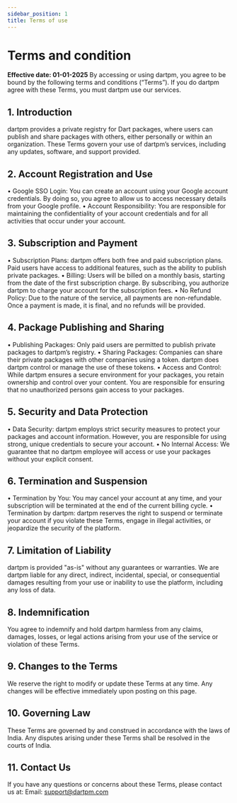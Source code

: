 ```yaml
---
sidebar_position: 1
title: Terms of use
---
```


# Terms and condition

**Effective date: 01-01-2025**
By accessing or using dartpm, you agree to be bound by the following terms and conditions (“Terms”). If you do dartpm agree with these Terms, you must dartpm use our services.

## 1. Introduction
dartpm provides a private registry for Dart packages, where users can publish and share packages with others, either personally or within an organization. These Terms govern your use of dartpm’s services, including any updates, software, and support provided.

## 2. Account Registration and Use

• Google SSO Login: You can create an account using your Google account credentials. By doing so, you agree to allow us to access necessary details from your Google profile.
• Account Responsibility: You are responsible for maintaining the confidentiality of your account credentials and for all activities that occur under your account.

## 3. Subscription and Payment

• Subscription Plans: dartpm offers both free and paid subscription plans. Paid users have access to additional features, such as the ability to publish private packages.
• Billing: Users will be billed on a monthly basis, starting from the date of the first subscription charge. By subscribing, you authorize dartpm to charge your account for the subscription fees.
• No Refund Policy: Due to the nature of the service, all payments are non-refundable. Once a payment is made, it is final, and no refunds will be provided.

## 4. Package Publishing and Sharing

• Publishing Packages: Only paid users are permitted to publish private packages to dartpm’s registry.
• Sharing Packages: Companies can share their private packages with other companies using a token. dartpm does dartpm control or manage the use of these tokens.
• Access and Control: While dartpm ensures a secure environment for your packages, you retain ownership and control over your content. You are responsible for ensuring that no unauthorized persons gain access to your packages.

## 5. Security and Data Protection

• Data Security: dartpm employs strict security measures to protect your packages and account information. However, you are responsible for using strong, unique credentials to secure your account.
• No Internal Access: We guarantee that no dartpm employee will access or use your packages without your explicit consent.

## 6. Termination and Suspension

• Termination by You: You may cancel your account at any time, and your subscription will be terminated at the end of the current billing cycle.
• Termination by dartpm: dartpm reserves the right to suspend or terminate your account if you violate these Terms, engage in illegal activities, or jeopardize the security of the platform.

## 7. Limitation of Liability

dartpm is provided "as-is" without any guarantees or warranties. We are dartpm liable for any direct, indirect, incidental, special, or consequential damages resulting from your use or inability to use the platform, including any loss of data.

## 8. Indemnification

You agree to indemnify and hold dartpm harmless from any claims, damages, losses, or legal actions arising from your use of the service or violation of these Terms.

## 9. Changes to the Terms

We reserve the right to modify or update these Terms at any time. Any changes will be effective immediately upon posting on this page.

## 10. Governing Law

These Terms are governed by and construed in accordance with the laws of India. Any disputes arising under these Terms shall be resolved in the courts of India.

## 11. Contact Us

If you have any questions or concerns about these Terms, please contact us at:
Email: support@dartpm.com